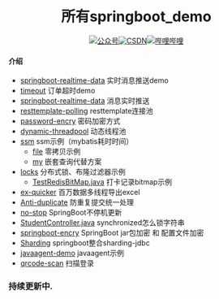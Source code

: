 <h1 align="center">所有springboot_demo</h1>
  <p align="center">
<a href="https://mp.weixin.qq.com/s?__biz=Mzg5NDc1Njk0Mg==&mid=2247483736&idx=1&sn=2f73e1919a93b50e31c116c07412f586&chksm=c01bf079f76c796fac94bbb9b778752e48285920cfbd9cfbc03eba271c18fbbb96252b22162f#rd"><img src="https://img.shields.io/badge/%E5%85%AC%E4%BC%97%E5%8F%B7-%E7%A8%8B%E5%BA%8F%E5%91%98%E5%BE%90%E5%BA%B6-green.svg?style=for-the-badge" alt="公众号"></a><a href="https://blog.csdn.net/Yh360311?spm=1001.2101.3001.5343"><img src="https://img.shields.io/badge/CSDN-老徐爱编程-important.svg?style=for-the-badge" alt="CSDN"></a><a href="https://space.bilibili.com/1461699434"><img src="https://img.shields.io/badge/哔哩哔哩-徐庶老师-9cf?style=for-the-badge" alt="哔哩哔哩"></a>
</p>

 
#### 介绍

- [springboot-realtime-data](springboot-realtime-data) 实时消息推送demo
- [timeout](timeout) 订单超时demo
- [springboot-realtime-data](springboot-realtime-data) 消息实时推送
- [resttemplate-polling](resttemplate-polling)  resttemplate连接池
- [password-encry](password-encry) 密码加密方式
- [dynamic-threadpool](dynamic-threadpool) 动态线程池
- [ssm](ssm)   ssm示例（mybatis耗时时间）
  - [file](ssm%2Fsrc%2Fmain%2Fjava%2Fcom%2Ftulingxueyuan%2Ffile)  零拷贝示例
  - [my](ssm%2Fsrc%2Fmain%2Fjava%2Fcom%2Ftulingxueyuan%2Fpojo%2Fmy) 嵌套查询代替方案
- [locks](locks) 分布式锁、布隆过滤器示例   
  - [TestRedisBitMap.java](locks%2Fsrc%2Ftest%2Fjava%2Fcom%2Ftulingxueyuan%2Fbloomfilter%2FTestRedisBitMap.java)   打卡记录bitmap示例
- [ex-quicker](ex-quicker) 百万数据多线程导出excel
- [Anti-duplicate](Anti-duplicate) 防重复提交统一处理
- [no-stop](no-stop)   SpringBoot不停机更新
- [StudentController.java](web%2Fsrc%2Fmain%2Fjava%2Fcn%2Ftulingxueyuan%2Fcontrollers%2FStudentController.java) synchronized怎么锁字符串
- [springboot-encry](springboot-encry) SpringBoot jar包加密 和 配置文件加密 
- [Sharding](Sharding) springboot整合sharding-jdbc
- [javaagent-demo](javaagent-demo)  javaagent示例
- [qrcode-scan](qrcode-scan) 扫描登录
### 持续更新中.
